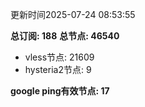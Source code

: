更新时间2025-07-24 08:53:55

**总订阅: 188**
**总节点: 46540**
- vless节点: 21609
- hysteria2节点: 9

**google ping有效节点: 17**
